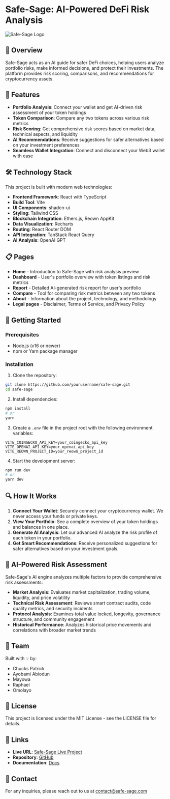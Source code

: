 
# Safe-Sage: AI-Powered DeFi Risk Analysis

![Safe-Sage Logo](https://placeholder.com/wp-content/uploads/2018/10/placeholder.com-logo1.png)

## 🔮 Overview

Safe-Sage acts as an AI guide for safer DeFi choices, helping users analyze portfolio risks, make informed decisions, and protect their investments. The platform provides risk scoring, comparisons, and recommendations for cryptocurrency assets.

## 🚀 Features

- **Portfolio Analysis**: Connect your wallet and get AI-driven risk assessment of your token holdings
- **Token Comparison**: Compare any two tokens across various risk metrics
- **Risk Scoring**: Get comprehensive risk scores based on market data, technical aspects, and liquidity
- **AI Recommendations**: Receive suggestions for safer alternatives based on your investment preferences
- **Seamless Wallet Integration**: Connect and disconnect your Web3 wallet with ease

## 🛠️ Technology Stack

This project is built with modern web technologies:

- **Frontend Framework**: React with TypeScript
- **Build Tool**: Vite
- **UI Components**: shadcn-ui
- **Styling**: Tailwind CSS
- **Blockchain Integration**: Ethers.js, Reown AppKit
- **Data Visualization**: Recharts
- **Routing**: React Router DOM
- **API Integration**: TanStack React Query
- **AI Analysis**: OpenAI GPT

## 📋 Pages

- **Home** - Introduction to Safe-Sage with risk analysis preview
- **Dashboard** - User's portfolio overview with token listings and risk metrics
- **Report** - Detailed AI-generated risk report for user's portfolio
- **Compare** - Tool for comparing risk metrics between any two tokens
- **About** - Information about the project, technology, and methodology
- **Legal pages** - Disclaimer, Terms of Service, and Privacy Policy

## 🔧 Getting Started

### Prerequisites

- Node.js (v16 or newer)
- npm or Yarn package manager

### Installation

1. Clone the repository:
```bash
git clone https://github.com/yourusername/safe-sage.git
cd safe-sage
```

2. Install dependencies:
```bash
npm install
# or
yarn
```

3. Create a `.env` file in the project root with the following environment variables:
```
VITE_COINGECKO_API_KEY=your_coingecko_api_key
VITE_OPENAI_API_KEY=your_openai_api_key
VITE_REOWN_PROJECT_ID=your_reown_project_id
```

4. Start the development server:
```bash
npm run dev
# or
yarn dev
```

## 🔍 How It Works

1. **Connect Your Wallet**: Securely connect your cryptocurrency wallet. We never access your funds or private keys.
2. **View Your Portfolio**: See a complete overview of your token holdings and balances in one place.
3. **Generate AI Analysis**: Let our advanced AI analyze the risk profile of each token in your portfolio.
4. **Get Smart Recommendations**: Receive personalized suggestions for safer alternatives based on your investment goals.

## 🧠 AI-Powered Risk Assessment

Safe-Sage's AI engine analyzes multiple factors to provide comprehensive risk assessments:

- **Market Analysis**: Evaluates market capitalization, trading volume, liquidity, and price volatility
- **Technical Risk Assessment**: Reviews smart contract audits, code quality metrics, and security incidents
- **Protocol Analysis**: Examines total value locked, longevity, governance structure, and community engagement
- **Historical Performance**: Analyzes historical price movements and correlations with broader market trends

## 👥 Team

Built with 💡 by:

- Chucks Patrick
- Ayobami Abiodun
- Mayowa
- Raphael
- Omolayo

## 📝 License

This project is licensed under the MIT License - see the LICENSE file for details.

## 🔗 Links

- **Live URL**: [Safe-Sage Live Project](https://safe-sage.com)
- **Repository**: [GitHub](https://github.com/yourusername/safe-sage)
- **Documentation**: [Docs](https://docs.safe-sage.com)

## 📱 Contact

For any inquiries, please reach out to us at contact@safe-sage.com
